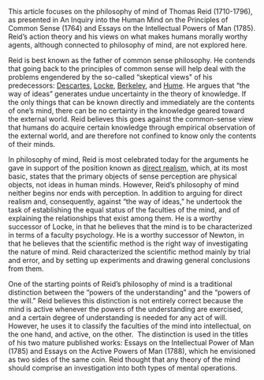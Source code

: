 This article focuses on the philosophy of mind of Thomas Reid (1710-1796), as presented in An Inquiry into the Human Mind on the Principles of Common Sense (1764) and Essays on the Intellectual Powers of Man (1785). Reid’s action theory and his views on what makes humans morally worthy agents, although connected to philosophy of mind, are not explored here.

Reid is best known as the father of common sense philosophy. He contends that going back to the principles of common sense will help deal with the problems engendered by the so-called “skeptical views" of his predecessors: [Descartes](http://www.iep.utm.edu/descmind/), [Locke](http://www.iep.utm.edu/locke-kn/#H3), [Berkeley](http://www.iep.utm.edu/berkeley/), and [Hume](http://www.iep.utm.edu/hume/#H4). He argues that “the way of ideas” generates undue uncertainty in the theory of knowledge. If the only things that can be known directly and immediately are the contents of one’s mind, there can be no certainty in the knowledge geared toward the external world. Reid believes this goes against the common-sense view that humans do acquire certain knowledge through empirical observation of the external world, and are therefore not confined to know only the contents of their minds.

In philosophy of mind, Reid is most celebrated today for the arguments he gave in support of the position known as [direct realism](http://www.iep.utm.edu/perc-obj/#H1), which, at its most basic, states that the primary objects of sense perception are physical objects, not ideas in human minds. However, Reid’s philosophy of mind neither begins nor ends with perception. In addition to arguing for direct realism and, consequently, against “the way of ideas,” he undertook the task of establishing the equal status of the faculties of the mind, and of explaining the relationships that exist among them. He is a worthy successor of Locke, in that he believes that the mind is to be characterized in terms of a faculty psychology. He is a worthy successor of Newton, in that he believes that the scientific method is the right way of investigating the nature of mind. Reid characterized the scientific method mainly by trial and error, and by setting up experiments and drawing general conclusions from them.

One of the starting points of Reid’s philosophy of mind is a traditional distinction between the “powers of the understanding” and the “powers of the will.” Reid believes this distinction is not entirely correct because the mind is active whenever the powers of the understanding are exercised, and a certain degree of understanding is needed for any act of will. However, he uses it to classify the faculties of the mind into intellectual, on the one hand, and active, on the other.  The distinction is used in the titles of his two mature published works: Essays on the Intellectual Power of Man (1785) and Essays on the Active Powers of Man (1788), which he envisioned as two sides of the same coin. Reid thought that any theory of the mind should comprise an investigation into both types of mental operations.